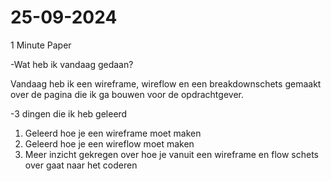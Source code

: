 # 25-09-2024

1 Minute Paper 

-Wat heb ik vandaag gedaan? 

Vandaag heb ik een wireframe, wireflow en een breakdownschets gemaakt over de pagina die ik ga bouwen voor de opdrachtgever.

-3 dingen die ik heb geleerd

1. Geleerd hoe je een wireframe moet maken
2. Geleerd hoe je een wireflow moet maken
3. Meer inzicht gekregen over hoe je vanuit een wireframe en flow schets over gaat naar het coderen